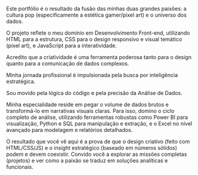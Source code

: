 Este portfólio é o resultado da fusão das minhas duas grandes paixões: a cultura pop (especificamente a estética gamer/pixel art) e o universo dos dados.

O projeto reflete o meu domínio em Desenvolvimento Front-end, utilizando HTML para a estrutura, CSS para o design responsivo e visual temático (pixel art), e JavaScript para a interatividade. 

Acredito que a criatividade é uma ferramenta poderosa tanto para o design quanto para a comunicação de dados complexos.

Minha jornada profissional é impulsionada pela busca por inteligência estratégica.

Sou movido pela lógica do código e pela precisão da Análise de Dados.

Minha especialidade reside em pegar o volume de dados brutos e transformá-lo em narrativas visuais claras.
Para isso, domino o ciclo completo de análise, utilizando ferramentas robustas como Power BI para visualização, Python e SQL para manipulação e extração,
e o Excel no nível avançado para modelagem e relatórios detalhados.

O resultado que você vê aqui é a prova de que o design criativo (feito com HTML/CSS/JS) e o insight estratégico (baseado em números sólidos) podem e devem coexistir. Convido você a explorar as missões completas (projetos) e ver como a paixão se traduz em soluções analíticas e funcionais.

